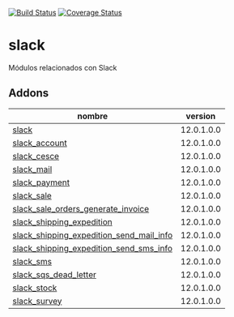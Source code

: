 [![Build Status](https://travis-ci.org/OdooNodrizaTech/slack.svg?branch=12.0)](https://travis-ci.org/OdooNodrizaTech/slack)
[![Coverage Status](https://coveralls.io/repos/github/OdooNodrizaTech/slack/badge.svg?branch=12.0)](https://coveralls.io/github/OdooNodrizaTech/slack?branch=12.0)

slack
=========
Módulos relacionados con Slack


Addons
----------------
nombre | version
--- | ---
[slack](slack/) | 12.0.1.0.0
[slack_account](slack_account/) | 12.0.1.0.0
[slack_cesce](slack_cesce/) | 12.0.1.0.0
[slack_mail](slack_mail/) | 12.0.1.0.0
[slack_payment](slack_payment/) | 12.0.1.0.0
[slack_sale](slack_sale/) | 12.0.1.0.0
[slack_sale_orders_generate_invoice](slack_sale_orders_generate_invoice/) | 12.0.1.0.0
[slack_shipping_expedition](slack_shipping_expedition/) | 12.0.1.0.0
[slack_shipping_expedition_send_mail_info](slack_shipping_expedition_send_mail_info/) | 12.0.1.0.0
[slack_shipping_expedition_send_sms_info](slack_shipping_expedition_send_sms_info/) | 12.0.1.0.0
[slack_sms](slack_sms/) | 12.0.1.0.0
[slack_sqs_dead_letter](slack_sqs_dead_letter/) | 12.0.1.0.0
[slack_stock](slack_stock/) | 12.0.1.0.0
[slack_survey](slack_survey/) | 12.0.1.0.0
